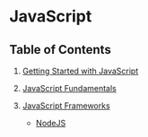 # JavaScript

## Table of Contents
1. [Getting Started with JavaScript](https://github.com/nyangweso-rodgers/JavaScript_Projects/tree/main/Getting-Started-with-JavaScript)

2. [JavaScript Fundamentals](https://github.com/nyangweso-rodgers/JavaScript_Projects/tree/main/JavaScript_Fundamentals)

3. [JavaScript Frameworks](https://github.com/nyangweso-rodgers/JavaScript_Projects/tree/main/JavaScript_Frameworks)

    - [NodeJS](https://github.com/nyangweso-rodgers/JavaScript_Projects/tree/main/JavaScript_Frameworks/NodeJS)